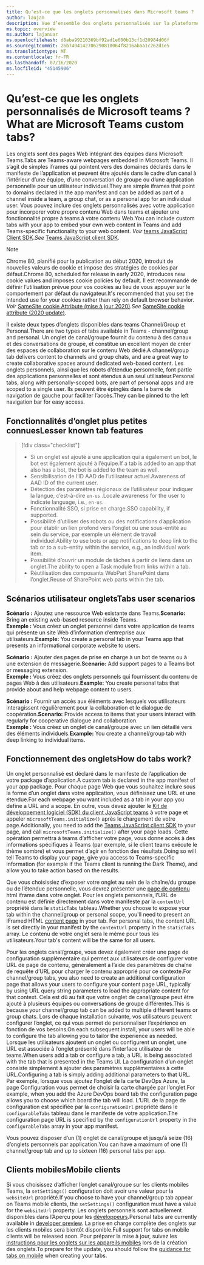 ```yaml
---
title: Qu’est-ce que les onglets personnalisés dans Microsoft teams ?
author: laujan
description: Vue d’ensemble des onglets personnalisés sur la plateforme Microsoft teams
ms.topic: overview
ms.author: lajanuar
ms.openlocfilehash: d8aba99210369bf92ad1e600b13cf1d20984d06f
ms.sourcegitcommit: 26b7404142706290810064f8216abaa1c262d1e5
ms.translationtype: MT
ms.contentlocale: fr-FR
ms.lasthandoff: 07/16/2020
ms.locfileid: "45145906"
---
```

# <a name="what-are-microsoft-teams-custom-tabs"></a><span data-ttu-id="c675d-103">Qu’est-ce que les onglets personnalisés de Microsoft teams ?</span><span class="sxs-lookup"><span data-stu-id="c675d-103">What are Microsoft Teams custom tabs?</span></span>

<span data-ttu-id="c675d-104">Les onglets sont des pages Web intégrant des équipes dans Microsoft Teams.</span><span class="sxs-lookup"><span data-stu-id="c675d-104">Tabs are Teams-aware webpages embedded in Microsoft Teams.</span></span> <span data-ttu-id="c675d-105">Il s’agit de simples iframes qui pointent vers des domaines déclarés dans le manifeste de l’application et peuvent être ajoutés dans le cadre d’un canal à l’intérieur d’une équipe, d’une conversation de groupe ou d’une application personnelle pour un utilisateur individuel.</span><span class="sxs-lookup"><span data-stu-id="c675d-105">They are simple iframes that point to domains declared in the app manifest and can be added as part of a channel inside a team, a group chat, or as a personal app for an individual user.</span></span> <span data-ttu-id="c675d-106">Vous pouvez inclure des onglets personnalisés avec votre application pour incorporer votre propre contenu Web dans teams et ajouter une fonctionnalité propre à teams à votre contenu Web.</span><span class="sxs-lookup"><span data-stu-id="c675d-106">You can include custom tabs with your app to embed your own web content in Teams and add Teams-specific functionality to your web content.</span></span> <span data-ttu-id="c675d-107">*Voir* [teams JavaScript Client SDK](/javascript/api/overview/msteams-client).</span><span class="sxs-lookup"><span data-stu-id="c675d-107">*See* [Teams JavaScript client SDK](/javascript/api/overview/msteams-client).</span></span>

> [!NOTE]
> <span data-ttu-id="c675d-108">Chrome 80, planifié pour la publication au début 2020, introduit de nouvelles valeurs de cookie et impose des stratégies de cookies par défaut.</span><span class="sxs-lookup"><span data-stu-id="c675d-108">Chrome 80, scheduled for release in early 2020, introduces new cookie values and imposes cookie policies by default.</span></span> <span data-ttu-id="c675d-109">Il est recommandé de définir l’utilisation prévue pour vos cookies au lieu de vous appuyer sur le comportement par défaut du navigateur.</span><span class="sxs-lookup"><span data-stu-id="c675d-109">It's recommended that you set the intended use for your cookies rather than rely on default browser behavior.</span></span> <span data-ttu-id="c675d-110">*Voir* [SameSite cookie Attribute (mise à jour 2020)](../resources/samesite-cookie-update.md).</span><span class="sxs-lookup"><span data-stu-id="c675d-110">*See* [SameSite cookie attribute (2020 update)](../resources/samesite-cookie-update.md).</span></span>

<span data-ttu-id="c675d-111">Il existe deux types d’onglets disponibles dans teams Channel/Group et Personal.</span><span class="sxs-lookup"><span data-stu-id="c675d-111">There are two types of tabs available in Teams - channel/group and personal.</span></span> <span data-ttu-id="c675d-112">Un onglet de canal/groupe fournit du contenu à des canaux et des conversations de groupe, et constitue un excellent moyen de créer des espaces de collaboration sur le contenu Web dédié.</span><span class="sxs-lookup"><span data-stu-id="c675d-112">A channel/group tab delivers content to channels and group chats, and are a great way to create collaborative spaces around dedicated web-based content.</span></span> <span data-ttu-id="c675d-113">Les onglets personnels, ainsi que les robots d’étendue personnelle, font partie des applications personnelles et sont étendus à un seul utilisateur.</span><span class="sxs-lookup"><span data-stu-id="c675d-113">Personal tabs, along with personally-scoped bots, are part of personal apps and are scoped to a single user.</span></span> <span data-ttu-id="c675d-114">Ils peuvent être épinglés dans la barre de navigation de gauche pour faciliter l’accès.</span><span class="sxs-lookup"><span data-stu-id="c675d-114">They can be pinned to the left navigation bar for easy access.</span></span>

## <a name="lesser-known-tab-features"></a><span data-ttu-id="c675d-115">Fonctionnalités d’onglet plus petites connues</span><span class="sxs-lookup"><span data-stu-id="c675d-115">Lesser known tab features</span></span>

> [!div class="checklist"]
>
> * <span data-ttu-id="c675d-116">Si un onglet est ajouté à une application qui a également un bot, le bot est également ajouté à l’équipe.</span><span class="sxs-lookup"><span data-stu-id="c675d-116">If a tab is added to an app that also has a bot, the bot is added to the team as well.</span></span>
> * <span data-ttu-id="c675d-117">Sensibilisation de l’ID AAD de l’utilisateur actuel.</span><span class="sxs-lookup"><span data-stu-id="c675d-117">Awareness of AAD ID of the current user.</span></span>
> * <span data-ttu-id="c675d-118">Détection des paramètres régionaux de l’utilisateur pour indiquer la langue, c’est-à-dire `en-us` .</span><span class="sxs-lookup"><span data-stu-id="c675d-118">Locale awareness for the user to indicate language, i.e., `en-us`.</span></span> 
> * <span data-ttu-id="c675d-119">Fonctionnalité SSO, si prise en charge.</span><span class="sxs-lookup"><span data-stu-id="c675d-119">SSO capability, if supported.</span></span>
> * <span data-ttu-id="c675d-120">Possibilité d’utiliser des robots ou des notifications d’application pour établir un lien profond vers l’onglet ou une sous-entité au sein du service, par exemple un élément de travail individuel.</span><span class="sxs-lookup"><span data-stu-id="c675d-120">Ability to use bots or app notifications to deep link to the tab or to a sub-entity within the service, e.g., an individual work item.</span></span>
> * <span data-ttu-id="c675d-121">Possibilité d’ouvrir un module de tâches à partir de liens dans un onglet.</span><span class="sxs-lookup"><span data-stu-id="c675d-121">The ability to open a Task module from links within a tab.</span></span>
> * <span data-ttu-id="c675d-122">Réutilisation des composants WebPart SharePoint dans l’onglet.</span><span class="sxs-lookup"><span data-stu-id="c675d-122">Reuse of SharePoint web parts within the tab.</span></span>

## <a name="tabs-user-scenarios"></a><span data-ttu-id="c675d-123">Scénarios utilisateur onglets</span><span class="sxs-lookup"><span data-stu-id="c675d-123">Tabs user scenarios</span></span>

<span data-ttu-id="c675d-124">**Scénario :** Ajoutez une ressource Web existante dans Teams.</span><span class="sxs-lookup"><span data-stu-id="c675d-124">**Scenario:** Bring an existing web-based resource inside Teams.</span></span> \
<span data-ttu-id="c675d-125">**Exemple :** Vous créez un onglet personnel dans votre application de teams qui présente un site Web d’information d’entreprise aux utilisateurs.</span><span class="sxs-lookup"><span data-stu-id="c675d-125">**Example:** You create a personal tab in your Teams app that presents an informational corporate website to users.</span></span>

<span data-ttu-id="c675d-126">**Scénario :** Ajouter des pages de prise en charge à un bot de teams ou à une extension de messagerie.</span><span class="sxs-lookup"><span data-stu-id="c675d-126">**Scenario:** Add support pages to a Teams bot or messaging extension.</span></span> \
<span data-ttu-id="c675d-127">**Exemple :** Vous créez des onglets personnels qui fournissent du contenu de pages Web à des utilisateurs.</span><span class="sxs-lookup"><span data-stu-id="c675d-127">**Example:** You create personal tabs that provide about and help webpage content to users.</span></span>

<span data-ttu-id="c675d-128">**Scénario :** Fournir un accès aux éléments avec lesquels vos utilisateurs interagissent régulièrement pour la collaboration et le dialogue de coopération.</span><span class="sxs-lookup"><span data-stu-id="c675d-128">**Scenario:** Provide access to items that your users interact with regularly for cooperative dialogue and collaboration.</span></span> \
<span data-ttu-id="c675d-129">**Exemple :** Vous créez un onglet de canal/groupe avec un lien détaillé vers des éléments individuels.</span><span class="sxs-lookup"><span data-stu-id="c675d-129">**Example:** You create a channel/group tab with deep linking to individual items.</span></span>

## <a name="how-do-tabs-work"></a><span data-ttu-id="c675d-130">Fonctionnement des onglets</span><span class="sxs-lookup"><span data-stu-id="c675d-130">How do tabs work?</span></span>

<span data-ttu-id="c675d-131">Un onglet personnalisé est déclaré dans le manifeste de l’application de votre package d’application.</span><span class="sxs-lookup"><span data-stu-id="c675d-131">A custom tab is declared in the app manifest of your app package.</span></span> <span data-ttu-id="c675d-132">Pour chaque page Web que vous souhaitez inclure sous la forme d’un onglet dans votre application, vous définissez une URL et une étendue.</span><span class="sxs-lookup"><span data-stu-id="c675d-132">For each webpage you want included as a tab in your app you define a URL and a scope.</span></span> <span data-ttu-id="c675d-133">En outre, vous devez ajouter le [Kit de développement logiciel (SDK) du client JavaScript teams](/javascript/api/overview/msteams-client) à votre page et appeler `microsoftTeams.initialize()` après le chargement de votre page.</span><span class="sxs-lookup"><span data-stu-id="c675d-133">Additionally, you need to add the [Teams JavaScript client SDK](/javascript/api/overview/msteams-client) to your page, and call `microsoftTeams.initialize()` after your page loads.</span></span> <span data-ttu-id="c675d-134">Cette opération permettra à teams d’afficher votre page, vous donne accès à des informations spécifiques à Teams (par exemple, si le client teams exécute le thème sombre) et vous permet d’agir en fonction des résultats.</span><span class="sxs-lookup"><span data-stu-id="c675d-134">Doing so will tell Teams to display your page, give you access to Teams-specific information (for example if the Teams client is running the Dark Theme), and allow you to take action based on the results.</span></span>

<span data-ttu-id="c675d-135">Que vous choisissiez d’exposer votre onglet au sein de la chaîne/du groupe ou de l’étendue personnelle, vous devrez présenter une [page de contenu](~/tabs/how-to/create-tab-pages/content-page.md) html iframe dans votre onglet. Pour les onglets personnels, l’URL de contenu est définie directement dans votre manifeste par la `contentUrl` propriété dans le `staticTabs` tableau.</span><span class="sxs-lookup"><span data-stu-id="c675d-135">Whether you choose to expose your tab within the channel/group or personal scope, you'll need to present an IFramed HTML [content page](~/tabs/how-to/create-tab-pages/content-page.md) in your tab. For personal tabs, the content URL is set directly in your manifest by the `contentUrl` property in the `staticTabs` array.</span></span> <span data-ttu-id="c675d-136">Le contenu de votre onglet sera le même pour tous les utilisateurs.</span><span class="sxs-lookup"><span data-stu-id="c675d-136">Your tab's content will be the same for all users.</span></span>

<span data-ttu-id="c675d-137">Pour les onglets canal/groupe, vous devez également créer une page de configuration supplémentaire qui permet aux utilisateurs de configurer votre URL de page de contenu, généralement à l’aide des paramètres de chaîne de requête d’URL pour charger le contenu approprié pour ce contexte.</span><span class="sxs-lookup"><span data-stu-id="c675d-137">For channel/group tabs, you also need to create an additional configuration page that allows your users to configure your content page URL, typically by using URL query string parameters to load the appropriate content for that context.</span></span> <span data-ttu-id="c675d-138">Cela est dû au fait que votre onglet de canal/groupe peut être ajouté à plusieurs équipes ou conversations de groupe différentes.</span><span class="sxs-lookup"><span data-stu-id="c675d-138">This is because your channel/group tab can be added to multiple different teams or group chats.</span></span> <span data-ttu-id="c675d-139">Lors de chaque installation suivante, vos utilisateurs peuvent configurer l’onglet, ce qui vous permet de personnaliser l’expérience en fonction de vos besoins.</span><span class="sxs-lookup"><span data-stu-id="c675d-139">On each subsequent install, your users will be able to configure the tab allowing you to tailor the experience as needed.</span></span> <span data-ttu-id="c675d-140">Lorsque les utilisateurs ajoutent un onglet ou configurent un onglet, une URL est associée à l’onglet présenté dans l’interface utilisateur de teams.</span><span class="sxs-lookup"><span data-stu-id="c675d-140">When users add a tab or configure a tab, a URL is being associated with the tab that is presented in the Teams UI.</span></span> <span data-ttu-id="c675d-141">La configuration d’un onglet consiste simplement à ajouter des paramètres supplémentaires à cette URL.</span><span class="sxs-lookup"><span data-stu-id="c675d-141">Configuring a tab is simply adding additional parameters to that URL.</span></span> <span data-ttu-id="c675d-142">Par exemple, lorsque vous ajoutez l’onglet de la carte DevOps Azure, la page Configuration vous permet de choisir la carte chargée par l’onglet.</span><span class="sxs-lookup"><span data-stu-id="c675d-142">For example, when you add the Azure DevOps board tab the configuration page allows you to choose which board the tab will load.</span></span> <span data-ttu-id="c675d-143">L’URL de la page de configuration est spécifiée par la `configurationUrl` propriété dans le `configurableTabs` tableau dans le manifeste de votre application.</span><span class="sxs-lookup"><span data-stu-id="c675d-143">The configuration page URL is specified by the  `configurationUrl` property in the `configurableTabs` array in your app manifest.</span></span>

<span data-ttu-id="c675d-144">Vous pouvez disposer d’un (1) onglet de canal/groupe et jusqu’à seize (16) d’onglets personnels par application.</span><span class="sxs-lookup"><span data-stu-id="c675d-144">You can have a maximum of one (1) channel/group tab and up to sixteen (16) personal tabs per app.</span></span>

## <a name="mobile-clients"></a><span data-ttu-id="c675d-145">Clients mobiles</span><span class="sxs-lookup"><span data-stu-id="c675d-145">Mobile clients</span></span>

<span data-ttu-id="c675d-146">Si vous choisissez d’afficher l’onglet canal/groupe sur les clients mobiles Teams, la `setSettings()` configuration doit avoir une valeur pour la `websiteUrl` propriété.</span><span class="sxs-lookup"><span data-stu-id="c675d-146">If you choose to have your channel/group tab appear on Teams mobile clients, the `setSettings()` configuration must have a value for the `websiteUrl` property.</span></span> <span data-ttu-id="c675d-147">Les onglets personnels sont actuellement disponibles dans l’Aperçu pour les [développeurs](~/resources/dev-preview/developer-preview-intro.md).</span><span class="sxs-lookup"><span data-stu-id="c675d-147">Personal tabs are currently available in [developer preview](~/resources/dev-preview/developer-preview-intro.md).</span></span> <span data-ttu-id="c675d-148">La prise en charge complète des onglets sur les clients mobiles sera bientôt disponible.</span><span class="sxs-lookup"><span data-stu-id="c675d-148">Full support for tabs on mobile clients will be released soon.</span></span> <span data-ttu-id="c675d-149">Pour préparer la mise à jour, suivez les [instructions pour les onglets sur les appareils mobiles](~/tabs/design/tabs-mobile.md) lors de la création des onglets.</span><span class="sxs-lookup"><span data-stu-id="c675d-149">To prepare for the update, you should follow the [guidance for tabs on mobile](~/tabs/design/tabs-mobile.md) when creating your tabs.</span></span>
